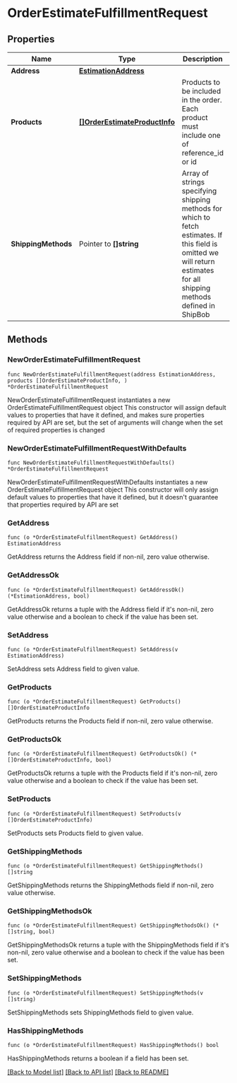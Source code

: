 # OrderEstimateFulfillmentRequest

## Properties

Name | Type | Description | Notes
------------ | ------------- | ------------- | -------------
**Address** | [**EstimationAddress**](EstimationAddress.md) |  | 
**Products** | [**[]OrderEstimateProductInfo**](OrderEstimateProductInfo.md) | Products to be included in the order. Each product must include one of reference_id or id | 
**ShippingMethods** | Pointer to **[]string** | Array of strings specifying shipping methods for which to fetch estimates.  If this field is omitted we will return estimates for all shipping methods defined in ShipBob | [optional] 

## Methods

### NewOrderEstimateFulfillmentRequest

`func NewOrderEstimateFulfillmentRequest(address EstimationAddress, products []OrderEstimateProductInfo, ) *OrderEstimateFulfillmentRequest`

NewOrderEstimateFulfillmentRequest instantiates a new OrderEstimateFulfillmentRequest object
This constructor will assign default values to properties that have it defined,
and makes sure properties required by API are set, but the set of arguments
will change when the set of required properties is changed

### NewOrderEstimateFulfillmentRequestWithDefaults

`func NewOrderEstimateFulfillmentRequestWithDefaults() *OrderEstimateFulfillmentRequest`

NewOrderEstimateFulfillmentRequestWithDefaults instantiates a new OrderEstimateFulfillmentRequest object
This constructor will only assign default values to properties that have it defined,
but it doesn't guarantee that properties required by API are set

### GetAddress

`func (o *OrderEstimateFulfillmentRequest) GetAddress() EstimationAddress`

GetAddress returns the Address field if non-nil, zero value otherwise.

### GetAddressOk

`func (o *OrderEstimateFulfillmentRequest) GetAddressOk() (*EstimationAddress, bool)`

GetAddressOk returns a tuple with the Address field if it's non-nil, zero value otherwise
and a boolean to check if the value has been set.

### SetAddress

`func (o *OrderEstimateFulfillmentRequest) SetAddress(v EstimationAddress)`

SetAddress sets Address field to given value.


### GetProducts

`func (o *OrderEstimateFulfillmentRequest) GetProducts() []OrderEstimateProductInfo`

GetProducts returns the Products field if non-nil, zero value otherwise.

### GetProductsOk

`func (o *OrderEstimateFulfillmentRequest) GetProductsOk() (*[]OrderEstimateProductInfo, bool)`

GetProductsOk returns a tuple with the Products field if it's non-nil, zero value otherwise
and a boolean to check if the value has been set.

### SetProducts

`func (o *OrderEstimateFulfillmentRequest) SetProducts(v []OrderEstimateProductInfo)`

SetProducts sets Products field to given value.


### GetShippingMethods

`func (o *OrderEstimateFulfillmentRequest) GetShippingMethods() []string`

GetShippingMethods returns the ShippingMethods field if non-nil, zero value otherwise.

### GetShippingMethodsOk

`func (o *OrderEstimateFulfillmentRequest) GetShippingMethodsOk() (*[]string, bool)`

GetShippingMethodsOk returns a tuple with the ShippingMethods field if it's non-nil, zero value otherwise
and a boolean to check if the value has been set.

### SetShippingMethods

`func (o *OrderEstimateFulfillmentRequest) SetShippingMethods(v []string)`

SetShippingMethods sets ShippingMethods field to given value.

### HasShippingMethods

`func (o *OrderEstimateFulfillmentRequest) HasShippingMethods() bool`

HasShippingMethods returns a boolean if a field has been set.


[[Back to Model list]](../README.md#documentation-for-models) [[Back to API list]](../README.md#documentation-for-api-endpoints) [[Back to README]](../README.md)


